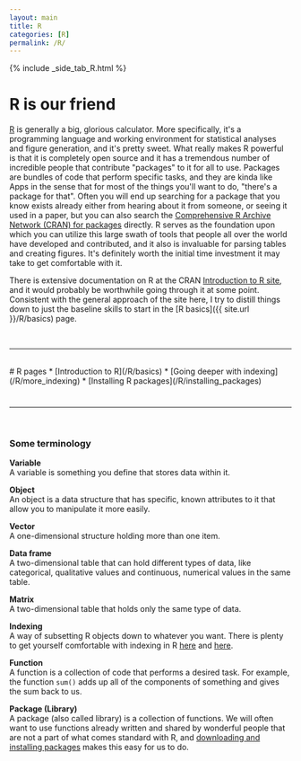 ```yaml
---
layout: main
title: R
categories: [R]
permalink: /R/
---
```


{% include _side_tab_R.html %}

# R is our friend
[R](https://www.r-project.org/) is generally a big, glorious calculator. More specifically, it's a programming language and working environment for statistical analyses and figure generation, and it's pretty sweet. What really makes R powerful is that it is completely open source and it has a tremendous number of incredible people that contribute "packages" to it for all to use. Packages are bundles of code that perform specific tasks, and they are kinda like Apps in the sense that for most of the things you'll want to do, "there's a package for that". Often you will end up searching for a package that you know exists already either from hearing about it from someone, or seeing it used in a paper, but you can also search the [Comprehensive R Archive Network (CRAN) for packages](https://cran.r-project.org/web/packages/) directly. R serves as the foundation upon which you can utilize this large swath of tools that people all over the world have developed and contributed, and it also is invaluable for parsing tables and creating figures. It's definitely worth the initial time investment it may take to get comfortable with it.  

There is extensive documentation on R at the CRAN [Introduction to R site](https://cran.r-project.org/doc/manuals/r-release/R-intro.html), and it would probably be worthwhile going through it at some point. Consistent with the general approach of the site here, I try to distill things down to just the baseline skills to start in the [R basics]({{ site.url }}/R/basics) page.  

<br>

---
<br>
# R pages
* [Introduction to R](/R/basics)  
* [Going deeper with indexing](/R/more_indexing)  
* [Installing R packages](/R/installing_packages)  

<hr style="height:10px; visibility:hidden;" />

---
<br>
<h3>Some terminology</h3>

**Variable**  
A variable is something you define that stores data within it.

**Object**  
An object is a data structure that has specific, known attributes to it that allow you to manipulate it more easily. 

**Vector**  
A one-dimensional structure holding more than one item.

**Data frame**  
A two-dimensional table that can hold different types of data, like categorical, qualitative values and continuous, numerical values in the same table.

**Matrix**  
A two-dimensional table that holds only the same type of data.

**Indexing**  
A way of subsetting R objects down to whatever you want. There is plenty to get yourself comfortable with indexing in R [here](/R/basics#the-wonderful-world-of-indexing) and [here](/R/more_indexing). 

**Function**  
A function is a collection of code that performs a desired task. For example, the function `sum()` adds up all of the components of something and gives the sum back to us. 

**Package (Library)**  
A package (also called library) is a collection of functions. We will often want to use functions already written and shared by wonderful people that are not a part of what comes standard with R, and [downloading and installing packages](/R/installing_packages) makes this easy for us to do.
